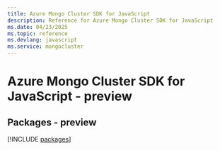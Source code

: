 ```yaml
---
title: Azure Mongo Cluster SDK for JavaScript
description: Reference for Azure Mongo Cluster SDK for JavaScript
ms.date: 04/23/2025
ms.topic: reference
ms.devlang: javascript
ms.service: mongocluster
---
```

# Azure Mongo Cluster SDK for JavaScript - preview
## Packages - preview
[!INCLUDE [packages](mongo-cluster-index.md)]